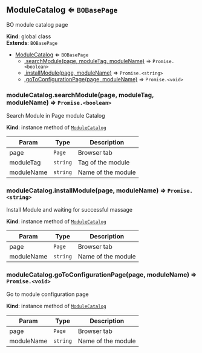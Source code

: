 <a name="ModuleCatalog"></a>

## ModuleCatalog ⇐ <code>BOBasePage</code>
BO module catalog page

**Kind**: global class  
**Extends**: <code>BOBasePage</code>  

* [ModuleCatalog](#ModuleCatalog) ⇐ <code>BOBasePage</code>
    * [.searchModule(page, moduleTag, moduleName)](#ModuleCatalog+searchModule) ⇒ <code>Promise.&lt;boolean&gt;</code>
    * [.installModule(page, moduleName)](#ModuleCatalog+installModule) ⇒ <code>Promise.&lt;string&gt;</code>
    * [.goToConfigurationPage(page, moduleName)](#ModuleCatalog+goToConfigurationPage) ⇒ <code>Promise.&lt;void&gt;</code>

<a name="ModuleCatalog+searchModule"></a>

### moduleCatalog.searchModule(page, moduleTag, moduleName) ⇒ <code>Promise.&lt;boolean&gt;</code>
Search Module in Page module Catalog

**Kind**: instance method of [<code>ModuleCatalog</code>](#ModuleCatalog)  

| Param | Type | Description |
| --- | --- | --- |
| page | <code>Page</code> | Browser tab |
| moduleTag | <code>string</code> | Tag of the module |
| moduleName | <code>string</code> | Name of the module |

<a name="ModuleCatalog+installModule"></a>

### moduleCatalog.installModule(page, moduleName) ⇒ <code>Promise.&lt;string&gt;</code>
Install Module and waiting for successful massage

**Kind**: instance method of [<code>ModuleCatalog</code>](#ModuleCatalog)  

| Param | Type | Description |
| --- | --- | --- |
| page | <code>Page</code> | Browser tab |
| moduleName | <code>string</code> | Name of the module |

<a name="ModuleCatalog+goToConfigurationPage"></a>

### moduleCatalog.goToConfigurationPage(page, moduleName) ⇒ <code>Promise.&lt;void&gt;</code>
Go to module configuration page

**Kind**: instance method of [<code>ModuleCatalog</code>](#ModuleCatalog)  

| Param | Type | Description |
| --- | --- | --- |
| page | <code>Page</code> | Browser tab |
| moduleName | <code>string</code> | Name of the module |

